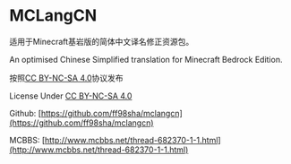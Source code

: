 # MCLangCN

适用于Minecraft基岩版的简体中文译名修正资源包。

An optimised Chinese Simplified translation for Minecraft Bedrock Edition.

按照[CC BY-NC-SA 4.0](https://creativecommons.org/licenses/by-nc-sa/4.0/deed.zh-Hans)协议发布

License Under [CC BY-NC-SA 4.0](https://creativecommons.org/licenses/by-nc-sa/4.0/deed)

Github: [https://github.com/ff98sha/mclangcn](https://github.com/ff98sha/mclangcn)

MCBBS: [http://www.mcbbs.net/thread-682370-1-1.html](http://www.mcbbs.net/thread-682370-1-1.html)
